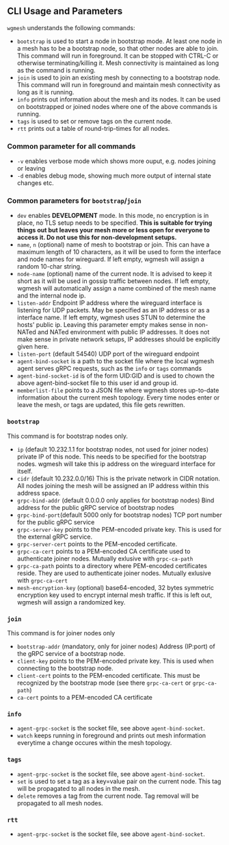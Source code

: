 
## CLI Usage and Parameters

`wgmesh` understands the following commands:

* `bootstrap` is used to start a node in bootstrap mode. At least one node in a mesh has to be a bootstrap node, so that other nodes are able to join. This command will run in foreground. It can be stopped with CTRL-C or otherwise terminating/killing it. Mesh connectivity is maintained as long as the command is running.
* `join` is used to join an existing mesh by connecting to a bootstrap node. This command will run in foreground and maintain mesh connectivity as long as it is running. 
* `info` prints out information about the mesh and its nodes. It can be used on bootstrapped or joined nodes where one of the above commands is running.
* `tags` is used to set or remove tags on the current node.
* `rtt` prints out a table of round-trip-times for all nodes.

### Common parameter for all commands

* `-v` enables verbose mode which shows more ouput, e.g. nodes joining or leaving
* `-d` enables debug mode, showing much more output of internal state changes etc.

### Common parameters for `bootstrap`/`join`

* `dev` enables **DEVELOPMENT** mode. In this mode, no encryption is in place, no TLS setup needs to be specified. **This is suitable for trying things out but leaves your mesh more or less open for everyone to access it. Do not use this for non-development setups.**
* `name`, `n` (optional) name of mesh to bootstrap or join. This can have a maximum length of 10 characters, as it will be used to form the interface and node names for wireguard. If left empty, wgmesh will assign a random 10-char string.
* `node-name` (optional) name of the current node. It is advised to keep it short as it will be used in gossip traffic between nodes. If left empty, wgmesh will automatically assign a name combined of the mesh name and the internal node ip.
* `listen-addr` Endpoint IP address where the wireguard interface is listening for UDP packets. May be specified as an IP address or as a interface name. If left empty, wgmesh uses STUN to determine the hosts' public ip. Leaving this parameter empty makes sense in non-NATed and NATed environment with public IP addresses. It does not make sense in private network setups, IP addresses should be explicitly given here.
* `listen-port` (default 54540) UDP port of the wireguard endpoint
* `agent-bind-socket` is a path to the socket file where the local wgmesh agent serves gRPC requests, such as the `info` or `tags` commands
* `agent-bind-socket-id` is of the form UID:GID and is used to chown the above agent-bind-socket file to this user id and group id. 
* `memberlist-file` points to a JSON file where wgmesh stores up-to-date information about the current mesh topology. Every time nodes enter or leave the mesh, or tags are updated, this file gets rewritten.

### `bootstrap`

This command is for bootstrap nodes only.

* `ip` (default 10.232.1.1 for bootstrap nodes, not used for joiner nodes) private IP of this node. This needs to be specified for the bootstrap nodes. wgmesh will take this ip address on the wireguard interface for itself.
* `cidr` (default 10.232.0.0/16) This is the private network in CIDR notation. All nodes joining the mesh will be assigned an IP address within this address space.
* `grpc-bind-addr` (default 0.0.0.0 only applies for bootstrap nodes) Bind address for the public gRPC service of bootstrap nodes
* `grpc-bind-port`(default 5000 only for bootstrap nodes) TCP port number for the public gRPC service
* `grpc-server-key` points to the PEM-encoded private key. This is used for the external gRPC service.
* `grpc-server-cert` points to the PEM-encoded certificate.
* `grpc-ca-cert` points to a PEM-encoded CA certificate used to authenticate joiner nodes. Mutually exlusive with `grpc-ca-path`
* `grpc-ca-path` points to a directory where PEM-encoded certificates reside. They are used to authenticate joiner nodes. Mutually exlusive with `grpc-ca-cert`
* `mesh-encryption-key` (optional) base64-encoded, 32 bytes symmetric encryption key used to encrypt internal mesh traffic. If this is left out, wgmesh will assign a randomized key. 

### `join`

This command is for joiner nodes only

* `bootstrap-addr` (mandatory, only for joiner nodes) Address (IP:port) of the gRPC service of a bootstrap node. 
* `client-key` points to the PEM-encoded private key. This is used when connecting to the bootstrap node. 
* `client-cert` points to the PEM-encoded certificate. This must be recognized by the bootstrap mode (see there `grpc-ca-cert` or  `grpc-ca-path`)
* `ca-cert` points to a PEM-encoded CA certificate 

### `info`

* `agent-grpc-socket` is the socket file, see above `agent-bind-socket`.
* `watch` keeps running in foreground and prints out mesh information everytime a change occures within the mesh topology.

### `tags`

* `agent-grpc-socket` is the socket file, see above `agent-bind-socket`.
* `set` is used to set a tag as a key=value pair on the current node. This tag will be propagated to all nodes in the mesh.
* `delete` removes a tag from the current node. Tag removal will be propagated to all mesh nodes.

### `rtt`

* `agent-grpc-socket` is the socket file, see above `agent-bind-socket`.

